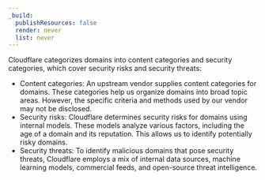 ```yaml
---
_build:
  publishResources: false
  render: never
  list: never
---
```


Cloudflare categorizes domains into content categories and security categories, which cover security risks and security threats:

- Content categories: An upstream vendor supplies content categories for domains. These categories help us organize domains into broad topic areas. However, the specific criteria and methods used by our vendor may not be disclosed.
- Security risks: Cloudflare determines security risks for domains using internal models. These models analyze various factors, including the age of a domain and its reputation. This allows us to identify potentially risky domains.
- Security threats: To identify malicious domains that pose security threats, Cloudflare employs a mix of internal data sources, machine learning models, commercial feeds, and open-source threat intelligence.
